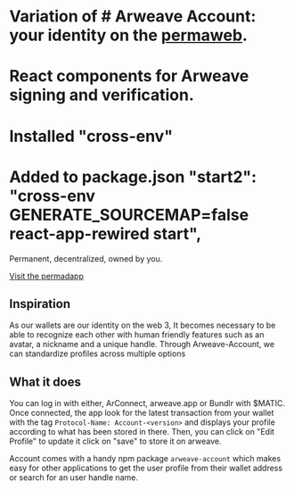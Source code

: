 # Variation of # Arweave Account: your identity on the [permaweb](https://arweave.org).

# React components for Arweave signing and verification.

# Installed "cross-env"
# Added to package.json "start2": "cross-env GENERATE_SOURCEMAP=false react-app-rewired start",

Permanent, decentralized, owned by you.

[Visit the permadapp](https://account.metaweave.xyz)

## Inspiration

As our wallets are our identity on the web 3, It becomes necessary to be able to recognize each other with human friendly features such as an avatar, a nickname and a unique handle. Through Arweave-Account, we can standardize profiles across multiple options  

## What it does

You can log in with either, ArConnect, arweave.app or Bundlr with $MATIC. Once connected, the app look for the latest transaction from your wallet with the tag `Protocol-Name: Account-<version>` and displays your profile according to what has been stored in there.
Then, you can click on "Edit Profile" to update it click on "save" to store it on arweave.

Account comes with a handy npm package `arweave-account` which makes easy for other applications to get the user profile from their wallet address or search for an user handle name.